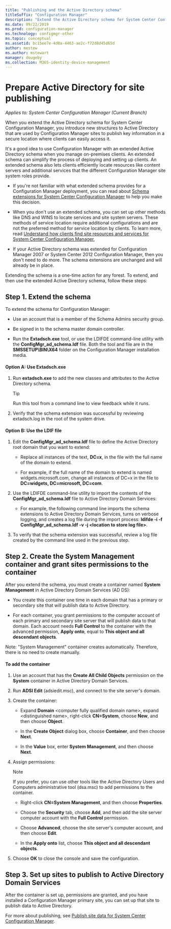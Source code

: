 ```yaml
---
title: "Publishing and the Active Directory schema"
titleSuffix: "Configuration Manager"
description: "Extend the Active Directory schema for System Center Configuration Manager to simplify the process of deploying and configuring clients."
ms.date: 09/22/2019
ms.prod: configuration-manager
ms.technology: configmgr-other
ms.topic: conceptual
ms.assetid: bc15ee7e-4d0a-4463-ae2c-f72d8d45d65d
author: mestew
ms.author: mstewart
manager: dougeby
ms.collection: M365-identity-device-management
---
```

# Prepare Active Directory for site publishing

*Applies to: System Center Configuration Manager (Current Branch)*

When you extend the Active Directory schema for System Center Configuration Manager, you introduce new structures to Active Directory that are used by Configuration Manager sites to publish key information in a secure location where clients can easily access it.  

It's a good idea to use Configuration Manager with an extended Active Directory schema when you manage on-premises clients. An extended schema can simplify the process of deploying and setting up clients. An extended schema also lets clients efficiently locate resources like content servers and additional services that the different Configuration Manager site system roles provide.  

-   If you're not familiar with what extended schema provides for a Configuration Manager deployment, you can read about [Schema extensions for System Center Configuration Manager](../../../core/plan-design/network/schema-extensions.md) to help you make this decision.  

-   When you don't use an extended schema, you can set up other methods like DNS and WINS to locate services and site system servers. These methods of service location require additional configurations and are not the preferred method for service location by clients. To learn more, read [Understand how clients find site resources and services for System Center Configuration Manager](../../../core/plan-design/hierarchy/understand-how-clients-find-site-resources-and-services.md),  

-   If your Active Directory schema was extended for Configuration Manager 2007 or System Center 2012 Configuration Manager, then you don't need to do more. The schema extensions are unchanged and will already be in place.  

Extending the schema is a one-time action for any forest. To extend, and then use the extended Active Directory schema, follow these steps:  

## Step 1. Extend the schema  
To extend the schema for Configuration Manager:  

-   Use an account that is a member of the Schema Admins security group.  

-   Be signed in to the schema master domain controller.  

-   Run the **Extadsch.exe** tool, or use the LDIFDE command-line utility with the **ConfigMgr_ad_schema.ldf** file. Both the tool and file are in the **SMSSETUP\BIN\X64** folder on the Configuration Manager installation media.  

#### Option A: Use Extadsch.exe  

1.  Run **extadsch.exe** to add the new classes and attributes to the Active Directory schema.  

    > [!TIP]  
    >  Run this tool from a command line to view feedback while it runs.  

2.  Verify that the schema extension was successful by reviewing extadsch.log in the root of the system drive.  

#### Option B: Use the LDIF file  

1.  Edit the **ConfigMgr_ad_schema.ldf** file to define the Active Directory root domain that you want to extend:  

    -   Replace all instances of the text, **DC=x**, in the file with the full name of the domain to extend.  

    -   For example, if the full name of the domain to extend is named widgets.microsoft.com, change all instances of DC=x in the file to **DC=widgets, DC=microsoft, DC=com**.  

2.  Use the LDIFDE command-line utility to import the contents of the **ConfigMgr_ad_schema.ldf** file to Active Directory Domain Services:  

    -   For example, the following command line imports the schema extensions to Active Directory Domain Services, turns on verbose logging, and creates a log file during the import process: **ldifde -i -f ConfigMgr_ad_schema.ldf -v -j &lt;location to store log file\>**.  

3.  To verify that the schema extension was successful, review a log file created by the command line used in the previous step.  

## Step 2.  Create the System Management container and grant sites permissions to the container  
 After you extend the schema, you must create a container named **System Management** in Active Directory Domain Services (AD DS):  

-   You create this container one time in each domain that has a primary or secondary site that will publish data to Active Directory.  

-   For each container, you grant permissions to the computer account of each primary and secondary site server that will publish data to that domain. Each account needs **Full Control** to the container with the advanced permission, **Apply onto**, equal to **This object and all descendant objects**.  

Note: "System Management" container creates automatically. Therefore, there is no need to create manually.

#### To add the container  

1.  Use an account that has the **Create All Child Objects** permission on the **System** container in Active Directory Domain Services.  

2.  Run **ADSI Edit** (adsiedit.msc), and connect to the site server's domain.  

3.  Create the container:  

    -   Expand **Domain** &lt;computer fully qualified domain name\>, expand &lt;distinguished name\>, right-click **CN=System**, choose **New**, and then choose **Object**.  

    -   In the **Create Object** dialog box, choose **Container**, and then choose **Next**.  

    -   In the **Value** box, enter **System Management**, and then choose **Next**.  

4.  Assign permissions:  

    > [!NOTE]  
    >  If you prefer, you can use other tools like the Active Directory Users and Computers administrative tool (dsa.msc) to add permissions to the container.  

    -   Right-click **CN=System Management**, and then choose **Properties**.  

    -   Choose the **Security** tab, choose **Add**, and then add the site server computer account with the **Full Control** permission.  

    -   Choose **Advanced**, choose the site server's computer account, and then choose **Edit**.  

    -   In the **Apply onto** list, choose **This object and all descendant objects**.  

5.  Choose **OK** to close the console and save the configuration.  

## Step 3. Set up sites to publish to Active Directory Domain Services  
 After the container is set up, permissions are granted, and you have installed a Configuration Manager primary site, you can set up that site to publish data to Active Directory.  

 For more about publishing, see [Publish site data for System Center Configuration Manager](../../../core/servers/deploy/configure/publish-site-data.md).  
